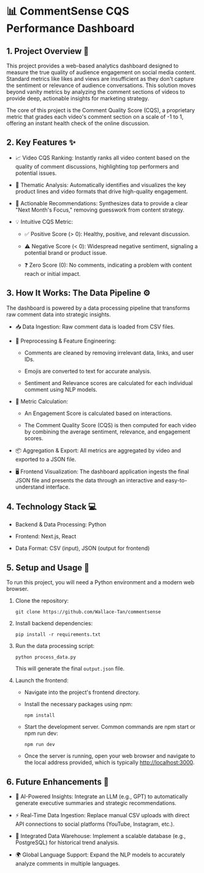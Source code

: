 # 📊 CommentSense CQS Performance Dashboard
## 1. Project Overview 🎯
This project provides a web-based analytics dashboard designed to measure the true quality of audience engagement on social media content. Standard metrics like likes and views are insufficient as they don't capture the sentiment or relevance of audience conversations. This solution moves beyond vanity metrics by analyzing the comment sections of videos to provide deep, actionable insights for marketing strategy.

The core of this project is the Comment Quality Score (CQS), a proprietary metric that grades each video's comment section on a scale of -1 to 1, offering an instant health check of the online discussion.

## 2. Key Features ✨

- 📈 Video CQS Ranking: Instantly ranks all video content based on the quality of comment discussions, highlighting top performers and potential issues.

- 🎨 Thematic Analysis: Automatically identifies and visualizes the key product lines and video formats that drive high-quality engagement.

- 🎯 Actionable Recommendations: Synthesizes data to provide a clear "Next Month's Focus," removing guesswork from content strategy.

- 💡 Intuitive CQS Metric:

    - ✅ Positive Score (> 0): Healthy, positive, and relevant discussion.

    - ⚠️ Negative Score (< 0): Widespread negative sentiment, signaling a potential brand or product issue.

    - ❓ Zero Score (0): No comments, indicating a problem with content reach or initial impact.

## 3. How It Works: The Data Pipeline ⚙️
The dashboard is powered by a data processing pipeline that transforms raw comment data into strategic insights.

- 📥 Data Ingestion: Raw comment data is loaded from CSV files.

- 🧼 Preprocessing & Feature Engineering:

    - Comments are cleaned by removing irrelevant data, links, and user IDs.

    - Emojis are converted to text for accurate analysis.

    - Sentiment and Relevance scores are calculated for each individual comment using NLP models.

- 🧮 Metric Calculation:

    - An Engagement Score is calculated based on interactions.

    - The Comment Quality Score (CQS) is then computed for each video by combining the average sentiment, relevance, and engagement scores.

- 📦 Aggregation & Export: All metrics are aggregated by video and exported to a JSON file.

- 🖥️ Frontend Visualization: The dashboard application ingests the final JSON file and presents the data through an interactive and easy-to-understand interface.

## 4. Technology Stack 💻
- Backend & Data Processing: Python

- Frontend: Next.js, React

- Data Format: CSV (input), JSON (output for frontend)

## 5. Setup and Usage 🚀
To run this project, you will need a Python environment and a modern web browser.

1. Clone the repository:

    `git clone https://github.com/Wallace-Tan/commentsense`

2. Install backend dependencies:

    `pip install -r requirements.txt`

3. Run the data processing script:

    `python process_data.py`

    This will generate the final ``output.json`` file.

4. Launch the frontend:

    - Navigate into the project's frontend directory.

    - Install the necessary packages using npm:
        
        `npm install`
        
    - Start the development server. Common commands are npm start or npm run dev:
        
        `npm run dev`
        
    - Once the server is running, open your web browser and navigate to the local address provided, which is typically [http://localhost:3000](http://localhost:3000).

## 6. Future Enhancements 🔮
- 🧠 AI-Powered Insights: Integrate an LLM (e.g., GPT) to automatically generate executive summaries and strategic recommendations.

- ⚡ Real-Time Data Ingestion: Replace manual CSV uploads with direct API connections to social platforms (YouTube, Instagram, etc.).

- 💾 Integrated Data Warehouse: Implement a scalable database (e.g., PostgreSQL) for historical trend analysis.

- 🌍 Global Language Support: Expand the NLP models to accurately analyze comments in multiple languages.